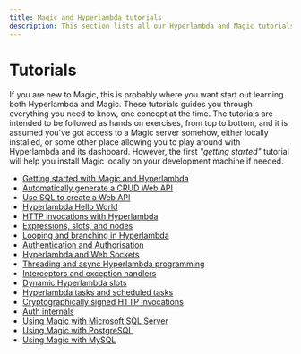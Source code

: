 ```yaml
---
title: Magic and Hyperlambda tutorials
description: This section lists all our Hyperlambda and Magic tutorials, and walks you through everything, starting from a simple Hello World Hyperlambda application, through authentication, authorization and web sockets, to the point where you create multi threaded and super scalable web apps using Magic.
---
```


# Tutorials

If you are new to Magic, this is probably where you want start out learning both Hyperlambda and Magic.
These tutorials guides you through everything you need to know, one concept at the time. The tutorials are intended to
be followed as hands on exercises, from top to bottom, and it is assumed you've got access to a Magic server somehow, either
locally installed, or some other place allowing you to play around with Hyperlambda and its dashboard. However, the
first _"getting started"_ tutorial will help you install Magic locally on your development machine if needed.

* [Getting started with Magic and Hyperlambda](/tutorials/getting-started/)
* [Automatically generate a CRUD Web API](/tutorials/database-crud/)
* [Use SQL to create a Web API](/tutorials/sql-web-api/)
* [Hyperlambda Hello World](/tutorials/hello-world-endpoint/)
* [HTTP invocations with Hyperlambda](/tutorials/http-rest/)
* [Expressions, slots, and nodes](/tutorials/expressions-slots-nodes/)
* [Looping and branching in Hyperlambda](/tutorials/loops-and-conditions/)
* [Authentication and Authorisation](/tutorials/auth/)
* [Hyperlambda and Web Sockets](/tutorials/web-sockets/)
* [Threading and async Hyperlambda programming](/tutorials/threading/)
* [Interceptors and exception handlers](/tutorials/super-dry/)
* [Dynamic Hyperlambda slots](/tutorials/dynamic-slots/)
* [Hyperlambda tasks and scheduled tasks](/tutorials/task-scheduler/)
* [Cryptographically signed HTTP invocations](/tutorials/crypto-lambda-http/)
* [Auth internals](/tutorials/auth-internals/)
* [Using Magic with Microsoft SQL Server](/tutorials/sql-server/)
* [Using Magic with PostgreSQL](/tutorials/postgresql/)
* [Using Magic with MySQL](/tutorials/mysql/)
